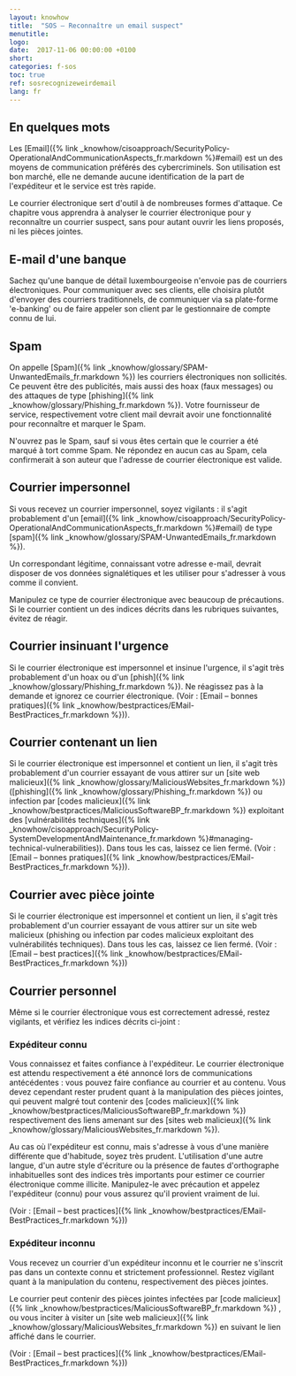 ```yaml
---
layout: knowhow
title:  "SOS – Reconnaître un email suspect"
menutitle:
logo:
date:  2017-11-06 00:00:00 +0100
short:
categories: f-sos
toc: true
ref: sosrecognizeweirdemail
lang: fr
---
```


## En quelques mots
Les [Email]({% link _knowhow/cisoapproach/SecurityPolicy-OperationalAndCommunicationAspects_fr.markdown %}#email) est un des moyens de communication préférés des cybercriminels. Son utilisation est bon marché, elle ne demande aucune identification de la part de l'expéditeur et le service est très rapide.

Le courrier électronique sert d'outil à de nombreuses formes d'attaque. Ce chapitre vous apprendra à analyser le courrier électronique pour y reconnaître un courrier suspect, sans pour autant ouvrir les liens proposés, ni les pièces jointes.

## E-mail d'une banque
Sachez qu'une banque de détail luxembourgeoise n'envoie pas de courriers électroniques. Pour communiquer avec ses clients, elle choisira plutôt d'envoyer des courriers traditionnels, de communiquer via sa plate-forme 'e-banking' ou de faire appeler son client par le gestionnaire de compte connu de lui.

## Spam
On appelle [Spam]({% link _knowhow/glossary/SPAM-UnwantedEmails_fr.markdown %}) les courriers électroniques non sollicités. Ce peuvent être des publicités, mais aussi des hoax (faux messages) ou des attaques de type [phishing]({% link _knowhow/glossary/Phishing_fr.markdown %}). Votre fournisseur de service, respectivement votre client mail devrait avoir une fonctionnalité pour reconnaître et marquer le Spam.

N'ouvrez pas le Spam, sauf si vous êtes certain que le courrier a été marqué à tort comme Spam. Ne répondez en aucun cas au Spam, cela confirmerait à son auteur que l'adresse de courrier électronique est valide.

## Courrier impersonnel
Si vous recevez un courrier impersonnel, soyez vigilants : il s'agit probablement d'un [email]({% link _knowhow/cisoapproach/SecurityPolicy-OperationalAndCommunicationAspects_fr.markdown %}#email) de type [spam]({% link _knowhow/glossary/SPAM-UnwantedEmails_fr.markdown %}).

Un correspondant légitime, connaissant votre adresse e-mail, devrait disposer de vos données signalétiques et les utiliser pour s'adresser à vous comme il convient.

Manipulez ce type de courrier électronique avec beaucoup de précautions. Si le courrier contient un des indices décrits dans les rubriques suivantes, évitez de réagir.

## Courrier insinuant l'urgence
Si le courrier électronique est impersonnel et insinue l'urgence, il s'agit très probablement d'un hoax ou d'un [phish]({% link _knowhow/glossary/Phishing_fr.markdown %}). Ne réagissez pas à la demande et ignorez ce courrier électronique. (Voir : [Email – bonnes pratiques]({% link _knowhow/bestpractices/EMail-BestPractices_fr.markdown %})).

## Courrier contenant un lien
Si le courrier électronique est impersonnel et contient un lien, il s'agit très probablement d'un courrier essayant de vous attirer sur un [site web malicieux]({% link _knowhow/glossary/MaliciousWebsites_fr.markdown %}) ([phishing]({% link _knowhow/glossary/Phishing_fr.markdown %}) ou infection par [codes malicieux]({% link _knowhow/bestpractices/MaliciousSoftwareBP_fr.markdown %}) exploitant des [vulnérabilités techniques]({% link _knowhow/cisoapproach/SecurityPolicy-SystemDevelopmentAndMaintenance_fr.markdown %}#managing-technical-vulnerabilities)). Dans tous les cas, laissez ce lien fermé. (Voir : [Email – bonnes pratiques]({% link _knowhow/bestpractices/EMail-BestPractices_fr.markdown %})).

## Courrier avec pièce jointe
Si le courrier électronique est impersonnel et contient un lien, il s'agit très probablement d'un courrier essayant de vous attirer sur un site web malicieux (phishing ou infection par codes malicieux exploitant des vulnérabilités techniques). Dans tous les cas, laissez ce lien fermé. (Voir : [Email – best practices]({% link _knowhow/bestpractices/EMail-BestPractices_fr.markdown %}))

## Courrier personnel
Même si le courrier électronique vous est correctement adressé, restez vigilants, et vérifiez les indices décrits ci-joint :

### Expéditeur connu
Vous connaissez et faites confiance à l'expéditeur. Le courrier électronique est attendu respectivement a été annoncé lors de communications antécédentes : vous pouvez faire confiance au courrier et au contenu. Vous devez cependant rester prudent quant à la manipulation des pièces jointes, qui peuvent malgré tout contenir des [codes malicieux]({% link _knowhow/bestpractices/MaliciousSoftwareBP_fr.markdown %})  respectivement des liens amenant sur des [sites web malicieux]({% link _knowhow/glossary/MaliciousWebsites_fr.markdown %}).

Au cas où l'expéditeur est connu, mais s'adresse à vous d'une manière différente que d'habitude, soyez très prudent. L'utilisation d'une autre langue, d'un autre style d'écriture ou la présence de fautes d'orthographe inhabituelles sont des indices très importants pour estimer ce courrier électronique comme illicite. Manipulez-le avec précaution et appelez l'expéditeur (connu) pour vous assurez qu'il provient vraiment de lui.

(Voir : [Email – best practices]({% link _knowhow/bestpractices/EMail-BestPractices_fr.markdown %}))

### Expéditeur inconnu
Vous recevez un courrier d'un expéditeur inconnu et  le courrier ne s'inscrit pas dans un contexte connu et strictement professionnel. Restez vigilant quant à la manipulation du contenu, respectivement des pièces jointes.

Le courrier peut contenir des pièces jointes infectées par [code malicieux]({% link _knowhow/bestpractices/MaliciousSoftwareBP_fr.markdown %}) , ou vous inciter à visiter un [site web malicieux]({% link _knowhow/glossary/MaliciousWebsites_fr.markdown %}) en suivant le lien affiché dans le courrier.

(Voir : [Email – best practices]({% link _knowhow/bestpractices/EMail-BestPractices_fr.markdown %}))
